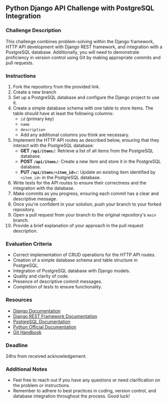 ## Python Django API Challenge with PostgreSQL Integration

### Challenge Description
This challenge combines problem-solving within the Django framework, HTTP API development with Django REST framework, and integration with a PostgreSQL database. Additionally, you will need to demonstrate proficiency in version control using Git by making appropriate commits and pull requests.

### Instructions
1. Fork the repository from the provided link.
2. Create a new branch
3. Set up a PostgreSQL database and configure the Django project to use it.
4. Create a simple database schema with one table to store items. The table should have at least the following columns:
   - `id` (primary key)
   - `name`
   - `description`
   - Add any additional columns you think are necessary.
5. Implement the HTTP API routes as described below, ensuring that they interact with the PostgreSQL database:
   - **GET `/api/items/`**: Retrieve a list of all items from the PostgreSQL database.
   - **POST `/api/items/`**: Create a new item and store it in the PostgreSQL database.
   - **PUT `/api/items/<item_id>/`**: Update an existing item identified by `<item_id>` in the PostgreSQL database.
6. Write tests for the API routes to ensure their correctness and the integration with the database.
7. Make commits as you progress, ensuring each commit has a clear and descriptive message.
8. Once you're confident in your solution, push your branch to your forked repository.
9. Open a pull request from your branch to the original repository's `main` branch.
10. Provide a brief explanation of your approach in the pull request description.

### Evaluation Criteria
- Correct implementation of CRUD operations for the HTTP API routes.
- Creation of a simple database schema and table structure in PostgreSQL.
- Integration of PostgreSQL database with Django models.
- Quality and clarity of code.
- Presence of descriptive commit messages.
- Completion of tests to ensure functionality.

### Resources
- [Django Documentation](https://docs.djangoproject.com/en/stable/)
- [Django REST Framework Documentation](https://www.django-rest-framework.org/)
- [PostgreSQL Documentation](https://www.postgresql.org/docs/)
- [Python Official Documentation](https://docs.python.org/3/)
- [Git Handbook](https://guides.github.com/introduction/git-handbook/)

### Deadline
24hs from received acknowledgement.

### Additional Notes
- Feel free to reach out if you have any questions or need clarification on the problem or instructions.
- Remember to adhere to best practices in coding, version control, and database integration throughout the process. Good luck!
